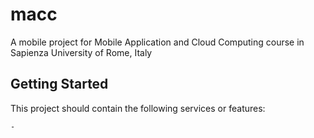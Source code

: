 # macc

A mobile project for Mobile Application and Cloud Computing course in Sapienza University of Rome, Italy

## Getting Started

This project should contain the following services or features:

    -